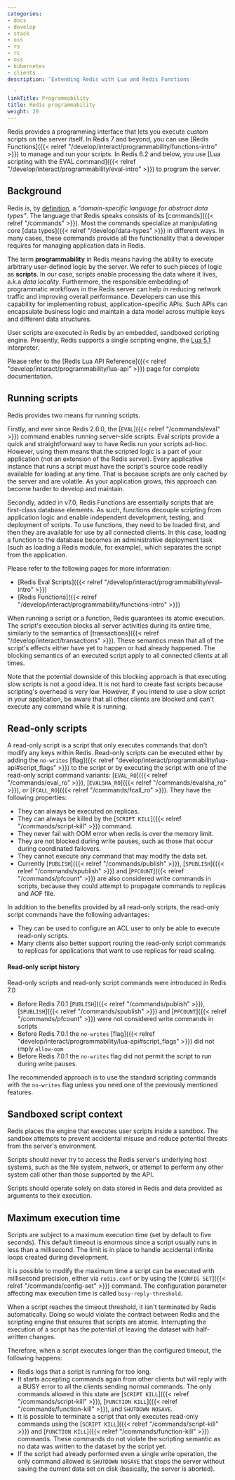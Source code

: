 ```yaml
---
categories:
- docs
- develop
- stack
- oss
- rs
- rc
- oss
- kubernetes
- clients
description: 'Extending Redis with Lua and Redis Functions

  '
linkTitle: Programmability
title: Redis programmability
weight: 20
---
```


Redis provides a programming interface that lets you execute custom scripts on the server itself. In Redis 7 and beyond, you can use [Redis Functions]({{< relref "/develop/interact/programmability/functions-intro" >}}) to manage and run your scripts. In Redis 6.2 and below, you use [Lua scripting with the EVAL command]({{< relref "/develop/interact/programmability/eval-intro" >}}) to program the server.

## Background

Redis is, by [definition](https://github.com/redis/redis/blob/unstable/MANIFESTO#L7), a _"domain-specific language for abstract data types"_.
The language that Redis speaks consists of its [commands]({{< relref "/commands" >}}).
Most the commands specialize at manipulating core [data types]({{< relref "/develop/data-types" >}}) in different ways.
In many cases, these commands provide all the functionality that a developer requires for managing application data in Redis.

The term **programmability** in Redis means having the ability to execute arbitrary user-defined logic by the server.
We refer to such pieces of logic as **scripts**.
In our case, scripts enable processing the data where it lives, a.k.a _data locality_.
Furthermore, the responsible embedding of programmatic workflows in the Redis server can help in reducing network traffic and improving overall performance.
Developers can use this capability for implementing robust, application-specific APIs.
Such APIs can encapsulate business logic and maintain a data model across multiple keys and different data structures.

User scripts are executed in Redis by an embedded, sandboxed scripting engine.
Presently, Redis supports a single scripting engine, the [Lua 5.1](https://www.lua.org/) interpreter.

Please refer to the [Redis Lua API Reference]({{< relref "develop/interact/programmability/lua-api" >}}) page for complete documentation.

## Running scripts

Redis provides two means for running scripts.

Firstly, and ever since Redis 2.6.0, the [`EVAL`]({{< relref "/commands/eval" >}}) command enables running server-side scripts.
Eval scripts provide a quick and straightforward way to have Redis run your scripts ad-hoc.
However, using them means that the scripted logic is a part of your application (not an extension of the Redis server).
Every applicative instance that runs a script must have the script's source code readily available for loading at any time.
That is because scripts are only cached by the server and are volatile.
As your application grows, this approach can become harder to develop and maintain.

Secondly, added in v7.0, Redis Functions are essentially scripts that are first-class database elements.
As such, functions decouple scripting from application logic and enable independent development, testing, and deployment of scripts.
To use functions, they need to be loaded first, and then they are available for use by all connected clients.
In this case, loading a function to the database becomes an administrative deployment task (such as loading a Redis module, for example), which separates the script from the application.

Please refer to the following pages for more information:

* [Redis Eval Scripts]({{< relref "/develop/interact/programmability/eval-intro" >}})
* [Redis Functions]({{< relref "/develop/interact/programmability/functions-intro" >}})

When running a script or a function, Redis guarantees its atomic execution.
The script's execution blocks all server activities during its entire time, similarly to the semantics of [transactions]({{< relref "/develop/interact/transactions" >}}).
These semantics mean that all of the script's effects either have yet to happen or had already happened.
The blocking semantics of an executed script apply to all connected clients at all times.

Note that the potential downside of this blocking approach is that executing slow scripts is not a good idea.
It is not hard to create fast scripts because scripting's overhead is very low.
However, if you intend to use a slow script in your application, be aware that all other clients are blocked and can't execute any command while it is running.

## Read-only scripts

A read-only script is a script that only executes commands that don't modify any keys within Redis.
Read-only scripts can be executed either by adding the `no-writes` [flag]({{< relref "develop/interact/programmability/lua-api#script_flags" >}}) to the script or by executing the script with one of the read-only script command variants: [`EVAL_RO`]({{< relref "/commands/eval_ro" >}}), [`EVALSHA_RO`]({{< relref "/commands/evalsha_ro" >}}), or [`FCALL_RO`]({{< relref "/commands/fcall_ro" >}}).
They have the following properties:

* They can always be executed on replicas.
* They can always be killed by the [`SCRIPT KILL`]({{< relref "/commands/script-kill" >}}) command. 
* They never fail with OOM error when redis is over the memory limit.
* They are not blocked during write pauses, such as those that occur during coordinated failovers.
* They cannot execute any command that may modify the data set.
* Currently [`PUBLISH`]({{< relref "/commands/publish" >}}), [`SPUBLISH`]({{< relref "/commands/spublish" >}}) and [`PFCOUNT`]({{< relref "/commands/pfcount" >}}) are also considered write commands in scripts, because they could attempt to propagate commands to replicas and AOF file.

In addition to the benefits provided by all read-only scripts, the read-only script commands have the following advantages:

* They can be used to configure an ACL user to only be able to execute read-only scripts.
* Many clients also better support routing the read-only script commands to replicas for applications that want to use replicas for read scaling.

#### Read-only script history

Read-only scripts and read-only script commands were introduced in Redis 7.0

* Before Redis 7.0.1 [`PUBLISH`]({{< relref "/commands/publish" >}}), [`SPUBLISH`]({{< relref "/commands/spublish" >}}) and [`PFCOUNT`]({{< relref "/commands/pfcount" >}}) were not considered write commands in scripts
* Before Redis 7.0.1 the `no-writes` [flag]({{< relref "develop/interact/programmability/lua-api#script_flags" >}}) did not imply `allow-oom`
* Before Redis 7.0.1 the `no-writes` flag did not permit the script to run during write pauses.


The recommended approach is to use the standard scripting commands with the `no-writes` flag unless you need one of the previously mentioned features.

## Sandboxed script context

Redis places the engine that executes user scripts inside a sandbox.
The sandbox attempts to prevent accidental misuse and reduce potential threats from the server's environment.

Scripts should never try to access the Redis server's underlying host systems, such as the file system, network, or attempt to perform any other system call other than those supported by the API.

Scripts should operate solely on data stored in Redis and data provided as arguments to their execution.

## Maximum execution time

Scripts are subject to a maximum execution time (set by default to five seconds).
This default timeout is enormous since a script usually runs in less than a millisecond.
The limit is in place to handle accidental infinite loops created during development.

It is possible to modify the maximum time a script can be executed with millisecond precision,
either via `redis.conf` or by using the [`CONFIG SET`]({{< relref "/commands/config-set" >}}) command.
The configuration parameter affecting max execution time is called `busy-reply-threshold`.

When a script reaches the timeout threshold, it isn't terminated by Redis automatically.
Doing so would violate the contract between Redis and the scripting engine that ensures that scripts are atomic.
Interrupting the execution of a script has the potential of leaving the dataset with half-written changes.

Therefore, when a script executes longer than the configured timeout, the following happens:

* Redis logs that a script is running for too long.
* It starts accepting commands again from other clients but will reply with a BUSY error to all the clients sending normal commands. The only commands allowed in this state are [`SCRIPT KILL`]({{< relref "/commands/script-kill" >}}), [`FUNCTION KILL`]({{< relref "/commands/function-kill" >}}), and `SHUTDOWN NOSAVE`.
* It is possible to terminate a script that only executes read-only commands using the [`SCRIPT KILL`]({{< relref "/commands/script-kill" >}}) and [`FUNCTION KILL`]({{< relref "/commands/function-kill" >}}) commands. These commands do not violate the scripting semantic as no data was written to the dataset by the script yet.
* If the script had already performed even a single write operation, the only command allowed is `SHUTDOWN NOSAVE` that stops the server without saving the current data set on disk (basically, the server is aborted).
